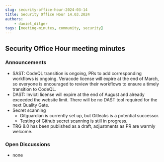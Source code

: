 ```yaml
---
slug: security-office-hour-2024-03-14
title: Security Office Hour 14.03.2024
authors: 
    - daniel_dilger
tags: [meeting-minutes, community, security]
---
```


## Security Office Hour meeting minutes

### Announcements

- SAST: CodeQL transition is ongoing, PRs to add corresponding workflows is ongoing. Veracode license will expire at the end of March, so everyone is encouraged to review their workflows to ensure a timely transition to CodeQL.
- DAST: Invicti license will expire at the end of August and already exceeded the website limit. There will be no DAST tool required for the next Quality Gate.
- Secret scanning
  - Gitguardian is currently set up, but Gitleaks is a potential successor.
  - Testing of Github secret scanning is still in progress.
- TRG 8.0 has been published as a draft, adjustments as PR are warmly welcome.

### Open Discussions

- none
